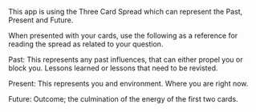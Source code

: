 
This app is using the Three Card Spread which can represent the Past, Present and Future. 

When presented with your cards, use the following as a reference for reading the spread as related to your question. 

Past: This represents any past influences, that can either propel you or block you. Lessons learned or lessons that need to be revisted. 

Present: This represents you and environment. Where you are right now. 

Future: Outcome; the culmination of the energy of the first two cards. 



